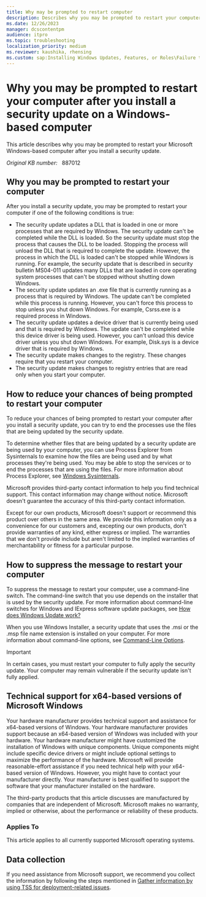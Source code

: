 ```yaml
---
title: Why may be prompted to restart computer
description: Describes why you may be prompted to restart your computer when you install a Microsoft security update on a computer that is running a version of Microsoft Windows.
ms.date: 12/26/2023
manager: dcscontentpm
audience: itpro
ms.topic: troubleshooting
localization_priority: medium
ms.reviewer: kaushika, rhensing
ms.custom: sap:Installing Windows Updates, Features, or Roles\Failure to install Windows Updates, csstroubleshoot
---
```

# Why you may be prompted to restart your computer after you install a security update on a Windows-based computer

This article describes why you may be prompted to restart your Microsoft Windows-based computer after you install a security update.

_Original KB number:_ &nbsp; 887012

## Why you may be prompted to restart your computer

After you install a security update, you may be prompted to restart your computer if one of the following conditions is true:

- The security update updates a DLL that is loaded in one or more processes that are required by Windows. The security update can't be completed while the DLL is loaded. So the security update must stop the process that causes the DLL to be loaded. Stopping the process will unload the DLL that is required to complete the update. However, the process in which the DLL is loaded can't be stopped while Windows is running. For example, the security update that is described in security bulletin MS04-011 updates many DLLs that are loaded in core operating system processes that can't be stopped without shutting down Windows.
- The security update updates an .exe file that is currently running as a process that is required by Windows. The update can't be completed while this process is running. However, you can't force this process to stop unless you shut down Windows. For example, Csrss.exe is a required process in Windows.
- The security update updates a device driver that is currently being used and that is required by Windows. The update can't be completed while this device driver is being used. However, you can't unload this device driver unless you shut down Windows. For example, Disk.sys is a device driver that is required by Windows.
- The security update makes changes to the registry. These changes require that you restart your computer.
- The security update makes changes to registry entries that are read only when you start your computer.

## How to reduce your chances of being prompted to restart your computer

To reduce your chances of being prompted to restart your computer after you install a security update, you can try to end the processes use the files that are being updated by the security update.

To determine whether files that are being updated by a security update are being used by your computer, you can use Process Explorer from Sysinternals to examine how the files are being used and by what processes they're being used. You may be able to stop the services or to end the processes that are using the files. For more information about Process Explorer, see [Windows Sysinternals](/sysinternals/).

Microsoft provides third-party contact information to help you find technical support. This contact information may change without notice. Microsoft doesn't guarantee the accuracy of this third-party contact information.  

Except for our own products, Microsoft doesn't support or recommend this product over others in the same area. We provide this information only as a convenience for our customers and, excepting our own products, don't provide warranties of any kind, either express or implied. The warranties that we don't provide include but aren't limited to the implied warranties of merchantability or fitness for a particular purpose.

## How to suppress the message to restart your computer

To suppress the message to restart your computer, use a command-line switch. The command-line switch that you use depends on the installer that is used by the security update. For more information about command-line switches for Windows and IExpress software update packages, see [How does Windows Update work?](/windows/deployment/update/how-windows-update-works)

When you use Windows Installer, a security update that uses the .msi or the .msp file name extension is installed on your computer. For more information about command-line options, see [Command-Line Options](/windows/win32/msi/command-line-options).

> [!IMPORTANT]
> In certain cases, you must restart your computer to fully apply the security update. Your computer may remain vulnerable if the security update isn't fully applied.

## Technical support for x64-based versions of Microsoft Windows

Your hardware manufacturer provides technical support and assistance for x64-based versions of Windows. Your hardware manufacturer provides support because an x64-based version of Windows was included with your hardware. Your hardware manufacturer might have customized the installation of Windows with unique components. Unique components might include specific device drivers or might include optional settings to maximize the performance of the hardware. Microsoft will provide reasonable-effort assistance if you need technical help with your x64-based version of Windows. However, you might have to contact your manufacturer directly. Your manufacturer is best qualified to support the software that your manufacturer installed on the hardware.

The third-party products that this article discusses are manufactured by companies that are independent of Microsoft. Microsoft makes no warranty, implied or otherwise, about the performance or reliability of these products.

### Applies To

This article applies to all currently supported Microsoft operating systems.

## Data collection

If you need assistance from Microsoft support, we recommend you collect the information by following the steps mentioned in [Gather information by using TSS for deployment-related issues](../../windows-client/windows-troubleshooters/gather-information-using-tss-deployment.md).
